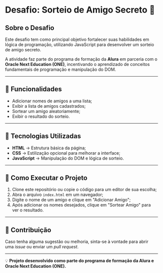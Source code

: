 # Desafio: Sorteio de Amigo Secreto 🎁

## Sobre o Desafio

Este desafio tem como principal objetivo fortalecer suas habilidades em lógica de programação, utilizando JavaScript para desenvolver um sorteio de amigo secreto.

A atividade faz parte do programa de formação da **Alura** em parceria com o **Oracle Next Education (ONE)**, incentivando o aprendizado de conceitos fundamentais de programação e manipulação do DOM.

---

## 🔹 Funcionalidades

- Adicionar nomes de amigos a uma lista;
- Exibir a lista de amigos cadastrados;
- Sortear um amigo aleatoriamente;
- Exibir o resultado do sorteio.

---

## 🔧 Tecnologias Utilizadas

- **HTML** → Estrutura básica da página;
- **CSS** → Estilização opcional para melhorar a interface;
- **JavaScript** → Manipulação do DOM e lógica de sorteio.

---

## 📌 Como Executar o Projeto

1. Clone este repositório ou copie o código para um editor de sua escolha;
2. Abra o arquivo `index.html` em um navegador;
3. Digite o nome de um amigo e clique em "Adicionar Amigo";
4. Após adicionar os nomes desejados, clique em "Sortear Amigo" para ver o resultado.

---

## 📢 Contribuição

Caso tenha alguma sugestão ou melhoria, sinta-se à vontade para abrir uma _issue_ ou enviar um _pull request_.

---

💡 **Projeto desenvolvido como parte do programa de formação da Alura e Oracle Next Education (ONE).**
